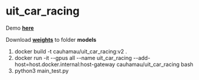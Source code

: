 # uit_car_racing
Demo [**here**](https://www.youtube.com/live/yspJeNuXQY8?si=Si7b0kadvPlJWEpt&t=959)

Download [**weights**](https://uithcm-my.sharepoint.com/:u:/g/personal/20520490_ms_uit_edu_vn/EfFvjaZ4ttBJrWHXUBIXpzQBUUw9npr0g4fT0Vy2J9-LrQ?e=smiucu) to folder **models**
1. docker build -t cauhamau/uit_car_racing:v2 .
2. docker run -it --gpus all --name uit_car_racing --add-host=host.docker.internal:host-gateway cauhamau/uit_car_racing bash
3. python3 main_test.py 
